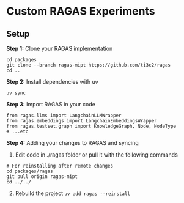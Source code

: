 # Custom RAGAS Experiments

## Setup

**Step 1:** Clone your RAGAS implementation
```
cd packages
git clone --branch ragas-mipt https://github.com/ti3c2/ragas
cd ..
```

**Step 2:** Install dependencies with uv
```
uv sync
```

**Step 3:** Import RAGAS in your code
```
from ragas.llms import LangchainLLMWrapper
from ragas.embeddings import LangchainEmbeddingsWrapper
from ragas.testset.graph import KnowledgeGraph, Node, NodeType
# ...etc
```

**Step 4:** Adding your changes to RAGAS and syncing

1. Edit code in ./ragas folder or pull it with the following commands

```
# For reinstalling after remote changes
cd packages/ragas
git pull origin ragas-mipt
cd ../../
```

2. Rebuild the project `uv add ragas --reinstall`
